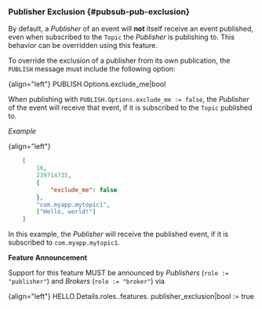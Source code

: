 ### Publisher Exclusion {#pubsub-pub-exclusion}

By default, a *Publisher* of an event will **not** itself receive an event published, even when subscribed to the `Topic` the *Publisher* is publishing to. This behavior can be overridden using this feature.

To override the exclusion of a publisher from its own publication, the `PUBLISH` message must include the following option:

{align="left"}
        PUBLISH.Options.exclude_me|bool

When publishing with `PUBLISH.Options.exclude_me := false`, the *Publisher* of the event will receive that event, if it is subscribed to the `Topic` published to.

*Example*

{align="left"}
```json
    [
        16,
        239714735,
        {
            "exclude_me": false
        },
        "com.myapp.mytopic1",
        ["Hello, world!"]
    ]
```

In this example, the *Publisher* will receive the published event, if it is subscribed to `com.myapp.mytopic1`.

**Feature Announcement**

Support for this feature MUST be announced by *Publishers* (`role := "publisher"`) and *Brokers* (`role := "broker"`) via

{align="left"}
        HELLO.Details.roles.<role>.features.
            publisher_exclusion|bool := true
